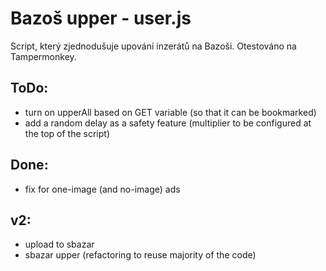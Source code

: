 # Bazoš upper - user.js
Script, který zjednodušuje upování inzerátů na Bazoši.
Otestováno na Tampermonkey.


## ToDo:
- turn on upperAll based on GET variable (so that it can be bookmarked)
- add a random delay as a safety feature (multiplier to be configured at the top of the script)

## Done:
- fix for one-image (and no-image) ads


## v2:
- upload to sbazar
- sbazar upper (refactoring to reuse majority of the code)

